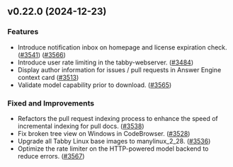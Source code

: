 ## v0.22.0 (2024-12-23)

### Features

* Introduce notification inbox on homepage and license expiration check. ([#3541](https://github.com/TabbyML/tabby/pull/3541)) ([#3566](https://github.com/TabbyML/tabby/pull/3566))
* Introduce user rate limiting in the tabby-webserver. ([#3484](https://github.com/TabbyML/tabby/pull/3484))
* Display author information for issues / pull requests in Answer Engine context card ([#3513](https://github.com/TabbyML/tabby/pull/3513))
* Validate model capability prior to download. ([#3565](https://github.com/TabbyML/tabby/pull/3565))

### Fixed and Improvements

* Refactors the pull request indexing process to enhance the speed of incremental indexing for pull docs. ([#3538](https://github.com/TabbyML/tabby/pull/3538))
* Fix broken tree view on Windows in CodeBrowser. ([#3528](https://github.com/TabbyML/tabby/pull/3528))
* Upgrade all Tabby Linux base images to manylinux_2_28. ([#3536](https://github.com/TabbyML/tabby/pull/3536))
* Optimize the rate limiter on the HTTP-powered model backend to reduce errors. ([#3567](https://github.com/TabbyML/tabby/pull/3567))
